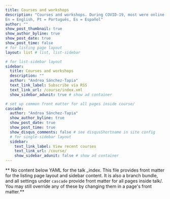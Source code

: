 ```yaml
---
title: Courses and workshops
description: "Courses and workshops. During COVID-19, most were online and recorded. I indicate the language of the materials
En = English, Pt = Português, Es = Español"
author: ""
show_post_thumbnail: true
show_author_byline: true
show_post_date: true
show_post_time: false
# for listing page layout
layout: list # list, list-sidebar

# for list-sidebar layout
sidebar: 
  title: Courses and workshops
  description: ""
  author: "Andrea Sánchez-Tapia"
  text_link_label: Subscribe via RSS
  text_link_url: /course/index.xml
  show_sidebar_adunit: true # show ad container

# set up common front matter for all pages inside course/
cascade:
  author: "Andrea Sánchez-Tapia"
  show_author_byline: true
  show_post_date: true
  show_post_time: true
  show_disqus_comments: false # see disqusShortname in site config
  # for single-sidebar layout
  sidebar:
    text_link_label: View recent courses
    text_link_url: /course/
    show_sidebar_adunit: false # show ad container
---
```


** No content below YAML for the talk _index. This file provides front matter for the listing page layout and sidebar content. It is also a branch bundle, and all settings under `cascade` provide front matter for all pages inside talk/. You may still override any of these by changing them in a page's front matter.**
